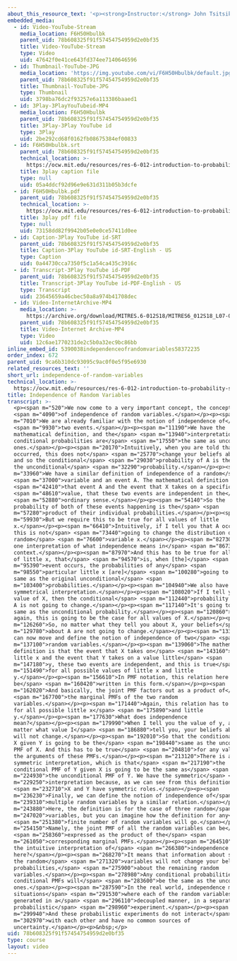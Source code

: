 ```yaml
---
about_this_resource_text: '<p><strong>Instructor:</strong> John Tsitsiklis</p>'
embedded_media:
  - id: Video-YouTube-Stream
    media_location: F6H50Hbulbk
    parent_uid: 78b608325f91f57454754959d2e0bf35
    title: Video-YouTube-Stream
    type: Video
    uid: 47642f0e41ce643fd374ee7140646596
  - id: Thumbnail-YouTube-JPG
    media_location: 'https://img.youtube.com/vi/F6H50Hbulbk/default.jpg'
    parent_uid: 78b608325f91f57454754959d2e0bf35
    title: Thumbnail-YouTube-JPG
    type: Thumbnail
    uid: 3798ba76dc2f93257e6a113386baaed1
  - id: 3Play-3PlayYouTubeid-MP4
    media_location: F6H50Hbulbk
    parent_uid: 78b608325f91f57454754959d2e0bf35
    title: 3Play-3Play YouTube id
    type: 3Play
    uid: 2be292cd68f0162fb08675384ef00833
  - id: F6H50Hbulbk.srt
    parent_uid: 78b608325f91f57454754959d2e0bf35
    technical_location: >-
      https://ocw.mit.edu/resources/res-6-012-introduction-to-probability-spring-2018/part-i-the-fundamentals/independence-of-random-variables/F6H50Hbulbk.srt
    title: 3play caption file
    type: null
    uid: 05a4ddcf92d96e9e631d311b05b3dcfe
  - id: F6H50Hbulbk.pdf
    parent_uid: 78b608325f91f57454754959d2e0bf35
    technical_location: >-
      https://ocw.mit.edu/resources/res-6-012-introduction-to-probability-spring-2018/part-i-the-fundamentals/independence-of-random-variables/F6H50Hbulbk.pdf
    title: 3play pdf file
    type: null
    uid: 73158dd82f9942b05e0e0ce57411d0ee
  - id: Caption-3Play YouTube id-SRT
    parent_uid: 78b608325f91f57454754959d2e0bf35
    title: Caption-3Play YouTube id-SRT-English - US
    type: Caption
    uid: 0a44730cca7350f5c1a54ca435c3916c
  - id: Transcript-3Play YouTube id-PDF
    parent_uid: 78b608325f91f57454754959d2e0bf35
    title: Transcript-3Play YouTube id-PDF-English - US
    type: Transcript
    uid: 23645659a46cbec50a8a974b41708dec
  - id: Video-InternetArchive-MP4
    media_location: >-
      https://archive.org/download/MITRES.6-012S18/MITRES6_012S18_L07-04_300k.mp4
    parent_uid: 78b608325f91f57454754959d2e0bf35
    title: Video-Internet Archive-MP4
    type: Video
    uid: 12c6ae1770231de2c5b0a32ec9bc86bb
inline_embed_id: 5390038independenceofrandomvariables58372235
order_index: 672
parent_uid: 9ca6b310dc93095c9ac0f0e5f95e6930
related_resources_text: ''
short_url: independence-of-random-variables
technical_location: >-
  https://ocw.mit.edu/resources/res-6-012-introduction-to-probability-spring-2018/part-i-the-fundamentals/independence-of-random-variables
title: Independence of Random Variables
transcript: >-
  <p><span m="520">We now come to a very important concept, the concept</span>
  <span m="4090">of independence of random variables.</span></p><p><span
  m="7010">We are already familiar with the notion of independence of</span>
  <span m="9930">two events.</span></p><p><span m="11190">We have the
  mathematical definition, and the</span> <span m="13940">interpretation is that
  conditional probabilities are</span> <span m="17550">the same as unconditional
  ones.</span></p><p><span m="20170">Intuitively, when you are told that B
  occurred, this does not</span> <span m="25770">change your beliefs about A,
  and so the conditional</span> <span m="29030">probability of A is the same as
  the unconditional</span> <span m="32290">probability.</span></p><p><span
  m="33960">We have a similar definition of independence of a random</span>
  <span m="37000">variable and an event A. The mathematical definition is</span>
  <span m="42410">that event A and the event that X takes on a specific</span>
  <span m="48610">value, that these two events are independent in the</span>
  <span m="52880">ordinary sense.</span></p><p><span m="54140">So the
  probability of both of these events happening is the</span> <span
  m="57280">product of their individual probabilities.</span></p><p><span
  m="59930">But we require this to be true for all values of little
  x.</span></p><p><span m="66410">Intuitively, if I tell you that A occurred,
  this is not</span> <span m="73440">going to change the distribution of the
  random</span> <span m="76600">variable x.</span></p><p><span m="82730">This is
  one interpretation of what independence means in</span> <span m="86730">this
  context.</span></p><p><span m="87970">And this has to be true for all values
  of little x, that</span> <span m="94570">is, when [the]</span> <span
  m="95390">event occurs, the probabilities of any</span> <span
  m="98550">particular little x [are]</span> <span m="100280">going to be the
  same as the original unconditional</span> <span
  m="103400">probabilities.</span></p><p><span m="104940">We also have a
  symmetrical interpretation.</span></p><p><span m="108020">If I tell you the
  value of X, then the conditional</span> <span m="112440">probability of event
  A is not going to change.</span></p><p><span m="117140">It's going to be the
  same as the unconditional probability.</span></p><p><span m="120860">And
  again, this is going to be the case for all values of X.</span></p><p><span
  m="126260">So, no matter what they tell you about X, your beliefs</span> <span
  m="129780">about A are not going to change.</span></p><p><span m="133820">We
  can now move and define the notion of independence of two</span> <span
  m="137100">random variables.</span></p><p><span m="139060">The mathematical
  definition is that the event that X takes on</span> <span m="143160">a value
  little x and the event that Y takes on a value little</span> <span
  m="147180">y, these two events are independent, and this is true</span> <span
  m="151490">for all possible values of little x and little
  y.</span></p><p><span m="156610">In PMF notation, this relation here can
  be</span> <span m="160420">written in this form.</span></p><p><span
  m="162020">And basically, the joint PMF factors out as a product of</span>
  <span m="167700">the marginal PMFs of the two random
  variables.</span></p><p><span m="171440">Again, this relation has to be true
  for all possible little x</span> <span m="175890">and little
  y.</span></p><p><span m="177630">What does independence
  mean?</span></p><p><span m="179990">When I tell you the value of y, and no
  matter what value I</span> <span m="186880">tell you, your beliefs about X
  will not change.</span></p><p><span m="192010">So that the conditional PMF of
  X given Y is going to be the</span> <span m="198440">same as the unconditional
  PMF of X. And this has to be true</span> <span m="204810">for any values of
  the arguments of these PMFs.</span></p><p><span m="213120">There is also a
  symmetric interpretation, which is that</span> <span m="217190">the
  conditional PMF of Y given X is going to be the same as</span> <span
  m="224930">the unconditional PMF of Y. We have the symmetric</span> <span
  m="229250">interpretation because, as we can see from this definition,</span>
  <span m="232710">X and Y have symmetric roles.</span></p><p><span
  m="236230">Finally, we can define the notion of independence of</span> <span
  m="239310">multiple random variables by a similar relation.</span></p><p><span
  m="243880">Here, the definition is for the case of three random</span> <span
  m="247020">variables, but you can imagine how the definition for any</span>
  <span m="251380">finite number of random variables will go.</span></p><p><span
  m="254150">Namely, the joint PMF of all the random variables can be</span>
  <span m="258360">expressed as the product of the</span> <span
  m="261050">corresponding marginal PMFs.</span></p><p><span m="264510">What is
  the intuitive interpretation of</span> <span m="266380">independence
  here?</span></p><p><span m="268270">It means that information about some of
  the random</span> <span m="271320">variables will not change your beliefs, the
  probabilities,</span> <span m="275900">about the remaining random
  variables.</span></p><p><span m="278980">Any conditional probabilities and any
  conditional PMFs will</span> <span m="283600">be the same as the unconditional
  ones.</span></p><p><span m="287590">In the real world, independence models
  situations</span> <span m="291530">where each of the random variables is
  generated in a</span> <span m="296110">decoupled manner, in a separate
  probabilistic</span> <span m="298960">experiment.</span></p><p><span
  m="299940">And these probabilistic experiments do not interact</span> <span
  m="302970">with each other and have no common sources of
  uncertainty.</span></p><p>&nbsp;</p>
uid: 78b608325f91f57454754959d2e0bf35
type: course
layout: video
---
```

